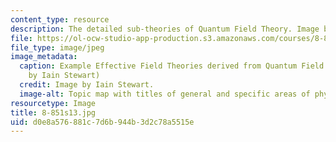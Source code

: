 ```yaml
---
content_type: resource
description: The detailed sub-theories of Quantum Field Theory. Image by Iain Stewart.
file: https://ol-ocw-studio-app-production.s3.amazonaws.com/courses/8-851-effective-field-theory-spring-2013/d0e8a576881c7d6b944b3d2c78a5515e_8-851s13.jpg
file_type: image/jpeg
image_metadata:
  caption: Example Effective Field Theories derived from Quantum Field Theory. (Image
    by Iain Stewart)
  credit: Image by Iain Stewart.
  image-alt: Topic map with titles of general and specific areas of physics.
resourcetype: Image
title: 8-851s13.jpg
uid: d0e8a576-881c-7d6b-944b-3d2c78a5515e
---
```


